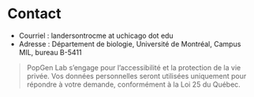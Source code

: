 # Contact

- Courriel : landersontrocme at uchicago dot edu 
- Adresse : Département de biologie, Université de Montréal, Campus MIL, bureau B-5411  

> PopGen Lab s’engage pour l’accessibilité et la protection de la vie privée. Vos données personnelles seront utilisées uniquement pour répondre à votre demande, conformément à la Loi 25 du Québec.